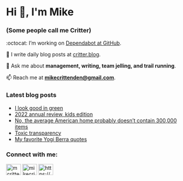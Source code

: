 # Hi 👋, I'm Mike
### (Some people call me Critter)

:octocat: I’m working on [Dependabot at GitHub](https://github.com/features/security).

📝 I write daily blog posts at [critter.blog](https://critter.blog).

💬 Ask me about **management, writing, team jelling, and trail running**.

📫 Reach me at **mikecrittenden@gmail.com**.

### Latest blog posts
<!-- BLOG-POST-LIST:START -->
- [I look good in green](https://critter.blog/2022/12/27/i-look-good-in-green/)
- [2022 annual review, kids edition](https://critter.blog/2022/12/26/2022-annual-review-kids-edition/)
- [No, the average American home probably doesn’t contain 300,000 items](https://critter.blog/2022/12/23/no-the-average-american-home-probably-doesnt-contain-300000-items/)
- [Toxic transparency](https://critter.blog/2022/12/22/toxic-transparency/)
- [My favorite Yogi Berra quotes](https://critter.blog/2022/12/21/my-favorite-yogi-berra-quotes/)
<!-- BLOG-POST-LIST:END -->

<h3 align="left">Connect with me:</h3>
<p align="left">
<a href="https://twitter.com/mcrittenden" target="blank"><img align="center" src="https://raw.githubusercontent.com/rahuldkjain/github-profile-readme-generator/master/src/images/icons/Social/twitter.svg" alt="mcrittenden" height="30" width="40" /></a>
<a href="https://linkedin.com/in/mikecrittenden" target="blank"><img align="center" src="https://raw.githubusercontent.com/rahuldkjain/github-profile-readme-generator/master/src/images/icons/Social/linked-in-alt.svg" alt="mikecrittenden" height="30" width="40" /></a>
<a href="https://critter.blog/feed/" target="blank"><img align="center" src="https://raw.githubusercontent.com/rahuldkjain/github-profile-readme-generator/master/src/images/icons/Social/rss.svg" alt="https://critter.blog/feed/" height="30" width="40" /></a>
</p>
